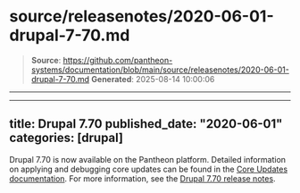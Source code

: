 # source/releasenotes/2020-06-01-drupal-7-70.md

> **Source**: https://github.com/pantheon-systems/documentation/blob/main/source/releasenotes/2020-06-01-drupal-7-70.md
> **Generated**: 2025-08-14 10:00:06

---

---
title: Drupal 7.70
published_date: "2020-06-01"
categories: [drupal]
---
Drupal 7.70 is now available on the Pantheon platform. Detailed information on applying and debugging core updates can be found in the [Core Updates documentation](/core-updates). For more information, see the [Drupal 7.70 release notes](https://www.drupal.org/project/drupal/releases/7.70).
